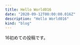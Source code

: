 ```yaml
---
title: Hello World016
date: "2020-09-12T00:00:00.016Z"
description: "Hello World016"
kind: "blog"
---
```


16初めての投稿です。